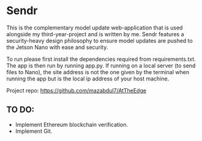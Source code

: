 # Sendr

This is the complementary model update web-application that is used alongside my third-year-project and is written by me. Sendr features a security-heavy design philosophy to ensure model updates are pushed to the Jetson Nano with ease and security.  
  
To run please first install the dependencies required from requirements.txt. The app is then run by running app.py. If running on a local server (to send files to Nano), the site address is not the one given by the terminal when running the app but is the local ip address of your host machine.
  
Project repo: https://github.com/mazabdul7/AtTheEdge



## TO DO:
- Implement Ethereum blockchain verification.  
- Implement Git.
